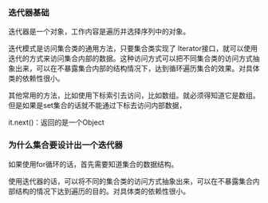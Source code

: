 ### 迭代器基础

迭代器是一个对象，工作内容是遍历并选择序列中的对象。

迭代模式是访问集合类的通用方法，只要集合类实现了 Iterator接口，就可以使用迭代的方式来访问集合内部的数据。这种访问方式可以把不同集合类的访问方式抽象出来，可以在不暴露集合内部的结构情况下，达到循环遍历集合的效果。对具体类的依赖性很小。

其他常用的方法，比如使用下标索引去访问，比如数组。就必须得知道它是数组。但是如果是set集合的话就不能通过下标去访问内部数据，

it.next()：返回的是一个Object

### 为什么集合要设计出一个迭代器

如果使用for循环的话，首先需要知道集合的数据结构。

使用迭代器的话，可以将不同的集合类的访问方式抽象出来，可以在不暴露集合内部结构的情况下达到遍历的目的。对具体类的依赖性很小。



















